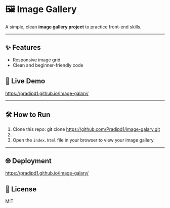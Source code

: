 # 🖼️ Image Gallery

A simple, clean **image gallery project** to practice front-end skills.

---

## ✨ Features

- Responsive image grid
- Clean and beginner-friendly code


## 🚀 Live Demo

https://pradipd1.github.io/Image-galary/

---

## 🛠️ How to Run

1. Clone this repo: git clone https://github.com/Pradipd1/image-galary.git
2. 
2. Open the `index.html` file in your browser to view your image gallery.

---

## 🌐 Deployment

https://pradipd1.github.io/Image-galary/



## 📜 License

MIT


